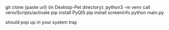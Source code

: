 git clone {paste url}
(in Desktop-Pet directory):
python3 -m venv
call venv/Scripts/activate
pip install PyQt5
pip install screeninfo
python main.py

should pop up in your system tray
